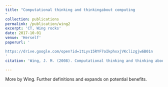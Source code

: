 ```yaml
---
title: "Computational thinking and thinkingabout computing
"
collection: publications
permalink: /publication/wing2
excerpt: 'CT, Wing rocks'
date: 2017-10-01
venue: 'Herself'
paperurl: '

https://drive.google.com/open?id=1tLyv15RYF7oIkphxxjVKclizgjw6B01n
'
citation: 'Wing, J. M. (2008). Computational thinking and thinking about computing. Philosophical transactions of the royal society of London A: mathematical, physical and engineering sciences, 366(1881), 3717-3725.'

---
```


More by Wing. Further definitions and expands on potential benefits. 
